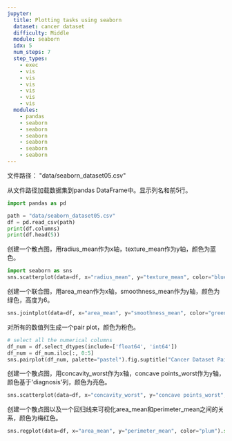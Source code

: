 ```yaml
---
jupyter:
  title: Plotting tasks using seaborn
  dataset: cancer dataset
  difficulty: Middle
  module: seaborn
  idx: 5
  num_steps: 7
  step_types:
    - exec
    - vis
    - vis
    - vis
    - vis
    - vis
    - vis    
  modules:
    - pandas
    - seaborn
    - seaborn
    - seaborn
    - seaborn
    - seaborn
    - seaborn
---
```


文件路径： "data/seaborn_dataset05.csv"

从文件路径加载数据集到pandas DataFrame中。显示列名和前5行。

```python
import pandas as pd

path = "data/seaborn_dataset05.csv"
df = pd.read_csv(path)
print(df.columns)
print(df.head(5))
```

创建一个散点图，用radius_mean作为x轴，texture_mean作为y轴，颜色为蓝色。

```python
import seaborn as sns
sns.scatterplot(data=df, x="radius_mean", y="texture_mean", color="blue").set(title="Radius Mean vs Texture Mean", xlabel="Radius Mean", ylabel="Texture Mean")
```

创建一个联合图，用area_mean作为x轴，smoothness_mean作为y轴，颜色为绿色，高度为6。

```python
sns.jointplot(data=df, x="area_mean", y="smoothness_mean", color="green", height=6).set_axis_labels("Area Mean", "Smoothness Mean").fig.suptitle("Area Mean vs Smoothness Mean")
```

对所有的数值列生成一个pair plot，颜色为粉色。
```python
# select all the numerical columns
df_num = df.select_dtypes(include=['float64', 'int64'])
df_num = df_num.iloc[:, 0:5]
sns.pairplot(df_num, palette="pastel").fig.suptitle("Cancer Dataset Pairplot")
```

创建一个散点图，用concavity_worst作为x轴，concave points_worst作为y轴，颜色基于'diagnosis'列，颜色为亮色。

```python
sns.scatterplot(data=df, x="concavity_worst", y="concave points_worst", hue="diagnosis", palette="bright").set(title="Diagnosis-based Scatterplot", xlabel="Concavity Worst", ylabel="Concave Points Worst")
```

创建一个散点图以及一个回归线来可视化area_mean和perimeter_mean之间的关系，颜色为梅红色。
```python
sns.regplot(data=df, x="area_mean", y="perimeter_mean", color="plum").set(title="Area Mean vs Perimeter Mean", xlabel="Area Mean", ylabel="Perimeter Mean")
```